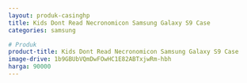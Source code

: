 ```yaml
---
layout: produk-casinghp
title: Kids Dont Read Necronomicon Samsung Galaxy S9 Case
categories: samsung

# Produk
product-title: Kids Dont Read Necronomicon Samsung Galaxy S9 Case
image-drive: 1b9GBUbVQmDwFOwHC1E82ABTxjwRm-hbh
harga: 90000
---
```

